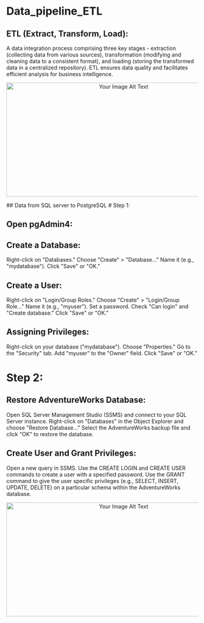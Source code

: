 # Data_pipeline_ETL
## ETL (Extract, Transform, Load):

A data integration process comprising three key stages - extraction (collecting data from various sources), transformation (modifying and cleaning data to a consistent format), and loading (storing the transformed data in a centralized repository). ETL ensures data quality and facilitates efficient analysis for business intelligence.

<p align="center">
  <img width="600" height="300" src="https://learn.microsoft.com/en-us/azure/architecture/data-guide/images/etl.png" alt="Your Image Alt Text">
</p>
## Data from SQL server to PostgreSQL 
# Step 1:

## Open pgAdmin4:

## Create a Database:
Right-click on "Databases."
Choose "Create" > "Database..."
Name it (e.g., "mydatabase").
Click "Save" or "OK."

## Create a User:
Right-click on "Login/Group Roles."
Choose "Create" > "Login/Group Role..."
Name it (e.g., "myuser").
Set a password.
Check "Can login" and "Create database."
Click "Save" or "OK."

## Assigning Privileges:
Right-click on your database ("mydatabase").
Choose "Properties."
Go to the "Security" tab.
Add "myuser" to the "Owner" field.
Click "Save" or "OK."

# Step 2:
## Restore AdventureWorks Database:

Open SQL Server Management Studio (SSMS) and connect to your SQL Server instance.
Right-click on "Databases" in the Object Explorer and choose "Restore Database..."
Select the AdventureWorks backup file and click "OK" to restore the database.

## Create User and Grant Privileges:
Open a new query in SSMS.
Use the CREATE LOGIN and CREATE USER commands to create a user with a specified password.
Use the GRANT command to give the user specific privileges (e.g., SELECT, INSERT, UPDATE, DELETE) on a particular schema within the AdventureWorks database.

<p align="center">
  <img width="600" height="300" src="https://www.endpointdev.com/blog/2019/01/migrate-from-sql-server-to-postgresql/sql-server-to-postgres.jpg" alt="Your Image Alt Text">
</p>


